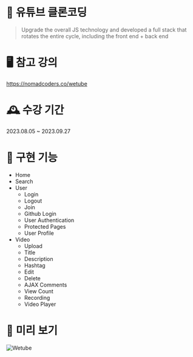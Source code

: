 # 🔆 유튜브 클론코딩

> Upgrade the overall JS technology and developed a full stack that rotates the entire cycle, including the front end + back end

# 🖥️ 참고 강의

https://nomadcoders.co/wetube

# 🕰️ 수강 기간

2023.08.05 ~ 2023.09.27

# 💪 구현 기능

- Home
- Search
- User
  - Login
  - Logout
  - Join
  - Github Login
  - User Authentication
  - Protected Pages
  - User Profile
- Video
  - Upload
  - Title
  - Description
  - Hashtag
  - Edit
  - Delete
  - AJAX Comments
  - View Count
  - Recording
  - Video Player

# 👀 미리 보기

![Wetube](https://github.com/EUNCHAEv1006/wetube-reloaded/assets/129070298/4ab0964b-6833-4d59-bdf1-9657ceb2d87e)
